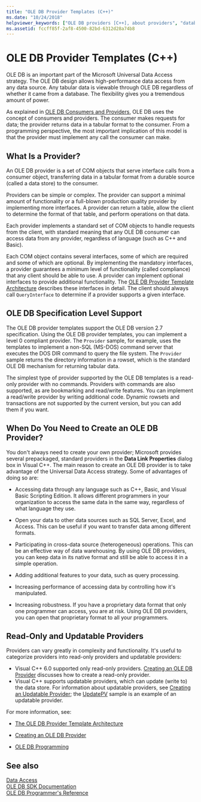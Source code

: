 ```yaml
---
title: "OLE DB Provider Templates (C++)"
ms.date: "10/24/2018"
helpviewer_keywords: ["OLE DB providers [C++], about providers", "databases [C++], OLE DB templates", "OLE DB provider templates [C++], about OLE DB provider templates", "templates [C++], OLE DB"]
ms.assetid: fccff85f-2af8-4500-82bd-6312d28a74b8
---
```

# OLE DB Provider Templates (C++)

OLE DB is an important part of the Microsoft Universal Data Access strategy. The OLE DB design allows high-performance data access from any data source. Any tabular data is viewable through OLE DB regardless of whether it came from a database. The flexibility gives you a tremendous amount of power.

As explained in [OLE DB Consumers and Providers](../../data/oledb/ole-db-consumers-and-providers.md), OLE DB uses the concept of consumers and providers. The consumer makes requests for data; the provider returns data in a tabular format to the consumer. From a programming perspective, the most important implication of this model is that the provider must implement any call the consumer can make.

## What Is a Provider?

An OLE DB provider is a set of COM objects that serve interface calls from a consumer object, transferring data in a tabular format from a durable source (called a data store) to the consumer.

Providers can be simple or complex. The provider can support a minimal amount of functionality or a full-blown production quality provider by implementing more interfaces. A provider can return a table, allow the client to determine the format of that table, and perform operations on that data.

Each provider implements a standard set of COM objects to handle requests from the client, with standard meaning that any OLE DB consumer can access data from any provider, regardless of language (such as C++ and Basic).

Each COM object contains several interfaces, some of which are required and some of which are optional. By implementing the mandatory interfaces, a provider guarantees a minimum level of functionality (called compliance) that any client should be able to use. A provider can implement optional interfaces to provide additional functionality. The [OLE DB Provider Template Architecture](../../data/oledb/ole-db-provider-template-architecture.md) describes these interfaces in detail. The client should always call `QueryInterface` to determine if a provider supports a given interface.

## OLE DB Specification Level Support

The OLE DB provider templates support the OLE DB version 2.7 specification. Using the OLE DB provider templates, you can implement a level 0 compliant provider. The `Provider` sample, for example, uses the templates to implement a non-SQL (MS-DOS) command server that executes the DOS DIR command to query the file system. The `Provider` sample returns the directory information in a rowset, which is the standard OLE DB mechanism for returning tabular data.

The simplest type of provider supported by the OLE DB templates is a read-only provider with no commands. Providers with commands are also supported, as are bookmarking and read/write features. You can implement a read/write provider by writing additional code. Dynamic rowsets and transactions are not supported by the current version, but you can add them if you want.

## When Do You Need to Create an OLE DB Provider?

You don't always need to create your own provider; Microsoft provides several prepackaged, standard providers in the **Data Link Properties** dialog box in Visual C++. The main reason to create an OLE DB provider is to take advantage of the Universal Data Access strategy. Some of advantages of doing so are:

- Accessing data through any language such as C++, Basic, and Visual Basic Scripting Edition. It allows different programmers in your organization to access the same data in the same way, regardless of what language they use.

- Open your data to other data sources such as SQL Server, Excel, and Access. This can be useful if you want to transfer data among different formats.

- Participating in cross-data source (heterogeneous) operations. This can be an effective way of data warehousing. By using OLE DB providers, you can keep data in its native format and still be able to access it in a simple operation.

- Adding additional features to your data, such as query processing.

- Increasing performance of accessing data by controlling how it's manipulated.

- Increasing robustness. If you have a proprietary data format that only one programmer can access, you are at risk. Using OLE DB providers, you can open that proprietary format to all your programmers.

## Read-Only and Updatable Providers

Providers can vary greatly in complexity and functionality. It's useful to categorize providers into read-only providers and updatable providers:

- Visual C++ 6.0 supported only read-only providers. [Creating an OLE DB Provider](../../data/oledb/creating-an-ole-db-provider.md) discusses how to create a read-only provider.
- Visual C++ supports updatable providers, which can update (write to) the data store. For information about updatable providers, see [Creating an Updatable Provider](../../data/oledb/creating-an-updatable-provider.md); the [UpdatePV](https://github.com/Microsoft/VCSamples/tree/master/VC2010Samples/ATL/OLEDB/Provider/UPDATEPV) sample is an example of an updatable provider.

For more information, see:

- [The OLE DB Provider Template Architecture](../../data/oledb/ole-db-provider-template-architecture.md)

- [Creating an OLE DB Provider](../../data/oledb/creating-an-ole-db-provider.md)

- [OLE DB Programming](../../data/oledb/ole-db-programming.md)

## See also

[Data Access](../data-access-in-cpp.md)<br/>
[OLE DB SDK Documentation](/previous-versions/windows/desktop/ms722784(v=vs.85))<br/>
[OLE DB Programmer's Reference](/sql/connect/oledb/ole-db/oledb-driver-for-sql-server-programming)<br/>
